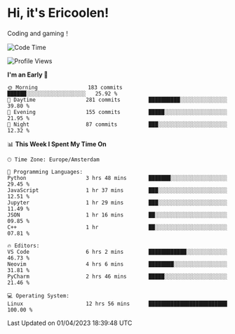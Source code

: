 # Hi, it's Ericoolen!
Coding and gaming！

<!--START_SECTION:waka-->
![Code Time](http://img.shields.io/badge/Code%20Time-729%20hrs%2032%20mins-blue)

![Profile Views](http://img.shields.io/badge/Profile%20Views-36-blue)

**I'm an Early 🐤** 

```text
🌞 Morning                183 commits         ██████░░░░░░░░░░░░░░░░░░░   25.92 % 
🌆 Daytime                281 commits         ██████████░░░░░░░░░░░░░░░   39.80 % 
🌃 Evening                155 commits         █████░░░░░░░░░░░░░░░░░░░░   21.95 % 
🌙 Night                  87 commits          ███░░░░░░░░░░░░░░░░░░░░░░   12.32 % 
```


📊 **This Week I Spent My Time On** 

```text
🕑︎ Time Zone: Europe/Amsterdam

💬 Programming Languages: 
Python                   3 hrs 48 mins       ███████░░░░░░░░░░░░░░░░░░   29.45 % 
JavaScript               1 hr 37 mins        ███░░░░░░░░░░░░░░░░░░░░░░   12.51 % 
Jupyter                  1 hr 29 mins        ███░░░░░░░░░░░░░░░░░░░░░░   11.49 % 
JSON                     1 hr 16 mins        ██░░░░░░░░░░░░░░░░░░░░░░░   09.85 % 
C++                      1 hr                ██░░░░░░░░░░░░░░░░░░░░░░░   07.81 % 

🔥 Editors: 
VS Code                  6 hrs 2 mins        ████████████░░░░░░░░░░░░░   46.73 % 
Neovim                   4 hrs 6 mins        ████████░░░░░░░░░░░░░░░░░   31.81 % 
PyCharm                  2 hrs 46 mins       █████░░░░░░░░░░░░░░░░░░░░   21.46 % 

💻 Operating System: 
Linux                    12 hrs 56 mins      █████████████████████████   100.00 % 
```


 Last Updated on 01/04/2023 18:39:48 UTC
<!--END_SECTION:waka-->

